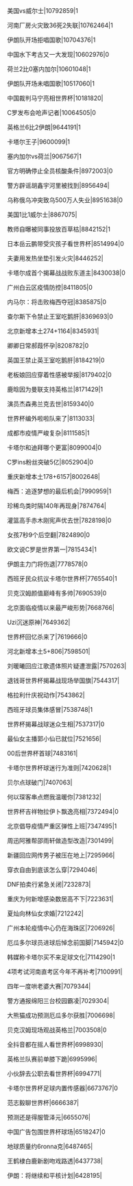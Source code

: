 美国vs威尔士|10792859|1

河南厂房火灾致36死2失联|10762464|1

伊朗队开场拒唱国歌|10704376|1

中国水下考古又一大发现|10602976|0

荷兰2比0塞内加尔|10601048|1

伊朗队开场未唱国歌|10517060|1

中国裁判马宁亮相世界杯|10181820|

C罗发布会呛声记者|10064505|0

英格兰6比2伊朗|9644191|1

卡塔尔王子|9600099|1

塞内加尔vs荷兰|9067567|1

官方明确停止全员核酸条件|8972003|0

警方辟谣胡鑫宇河里被找到|8956494|

乌称俄乌冲突致乌500万人失业|8951638|0

美国1比1威尔士|8867075|

教师自曝被同事投放百草枯|8842152|1

日本岳云鹏带受灾孩子看世界杯|8514994|0

夫妻用发热坐垫引发火灾|8446252|

卡塔尔成首个揭幕战战败东道主|8430038|0

广州白云区疫情防控|8411805|0

内马尔：将击败梅西夺冠|8385875|0

查尔斯下令禁止王室吃鹅肝|8369693|0

北京新增本土274+1164|8345931|

卿卿日常郝葭怀孕|8208782|0

英国王禁止英王室吃鹅肝|8184219|0

老板娘回应穿着性感被举报|8179402|0

鹿晗因为曼联支持英格兰|8171429|1

演员杰森弗兰克去世|8159340|0

世界杯编外啦啦队来了|8113033|

成都市疫情严峻复杂|8111585|1

卡塔尔和迪拜哪个更富|8099004|0

C罗ins粉丝突破5亿|8052904|0

重庆新增本土178+6157|8002648|

梅西：追逐梦想的最后机会|7990959|1

珍稀鸟类时隔140年再现身|7874764|

灌篮高手赤木刚宪声优去世|7828198|0

女孩7秒9个后空翻|7824890|0

欧文说C罗是世界第一|7815434|1

伊朗主力门将伤退|7778578|0

西班牙民众抗议卡塔尔世界杯|7765540|1

贝克汉姆颜值巅峰有多帅|7690539|0

北京面临疫情以来最严峻形势|7668766|

Uzi沉迷原神|7649362|

世界杯回忆杀来了|7619666|0

河北新增本土5+806|7598501|

刘暖曦回应江歌遗体照片疑遭泄露|7570263|

退钱哥世界杯揭幕战现场举国旗|7544317|

格拉利什庆祝动作|7543862|

西班牙球员集体感冒|7538748|1

世界杯揭幕战球迷众生相|7537317|0

最仙女主播郭小仙已就位|7521656|

00后世界杯首球|7483161|

卡塔尔世界杯球迷行为准则|7420628|1

贝尔点球破门|7407063|

何以琛客串点燃我温暖你|7381232|

世界杯吉祥物拉伊卜飘逸亮相|7372494|0

北京倡导疫情严重区弹性上班|7347495|1

周迅阿雅帮邵雨轩做造型改造|7301499|

新疆回应网传男子被压在地上|7295966|

穿衣自由到底该怎么穿|7294046|

DNF拍卖行紧急关闭|7232873|

重庆为何新增感染数居高不下|7223631|

夏灿向林仙女求婚|7212242|

广州本轮疫情中心仍在海珠区|7206926|

厄瓜多尔球员进球后悼念前国脚|7145942|0

韩媒称卡塔尔买不来足球文化|7114290|1

4项考试河南直考区今年不再补考|7100991|

四年一度哄老婆大赛|7079344|

警方通报绵阳三台校园霸凌|7029304|

大熊猫成功预测厄瓜多尔获胜|7006698|

贝克汉姆现场观战英格兰|7003508|0

全抖音都在摇人看世界杯|6998930|

英格兰队赛前单膝下跪|6995996|

小伙辞去公职去看世界杯|6994771|

卡塔尔世界杯足球内置传感器|6673767|0

范志毅聊世界杯|6666387|

预测还是得服管泽元|6655076|

中国广告包围世界杯球场|6518247|0

地球质量约6ronna克|6487465|

王鹤棣白鹿新剧吻戏路透|6437738|

伊朗：将继续和平核计划|6428195|

